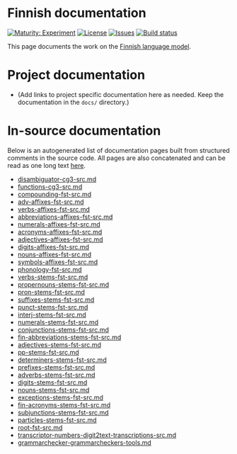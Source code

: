 # Finnish documentation

[![Maturity: Experiment](https://img.shields.io/badge/Maturity-Experiment-black.svg)](https://giellalt.github.io/MaturityClassification.html)
[![License](https://img.shields.io/github/license/giellalt/lang-fin)](https://raw.githubusercontent.com/giellalt/lang-fin/main/LICENSE)
[![Issues](https://img.shields.io/github/issues/giellalt/lang-fin)](https://github.com/giellalt/lang-fin/issues)
[![Build status](https://github.com/giellalt/lang-fin/workflows/Speller%20CI+CD/badge.svg)](https://github.com/giellalt/lang-fin/actions)

This page documents the work on the [Finnish language model](http://github.com/giellalt/lang-fin). 

# Project documentation

* (Add links to project specific documentation here as needed. Keep the documentation in the `docs/` directory.)

# In-source documentation

Below is an autogenerated list of documentation pages built from structured comments in the source code. All pages are also concatenated and can be read as one long text [here](fin.md).
* [disambiguator-cg3-src.md](disambiguator-cg3-src.md)
* [functions-cg3-src.md](functions-cg3-src.md)
* [compounding-fst-src.md](compounding-fst-src.md)
* [adv-affixes-fst-src.md](adv-affixes-fst-src.md)
* [verbs-affixes-fst-src.md](verbs-affixes-fst-src.md)
* [abbreviations-affixes-fst-src.md](abbreviations-affixes-fst-src.md)
* [numerals-affixes-fst-src.md](numerals-affixes-fst-src.md)
* [acronyms-affixes-fst-src.md](acronyms-affixes-fst-src.md)
* [adjectives-affixes-fst-src.md](adjectives-affixes-fst-src.md)
* [digits-affixes-fst-src.md](digits-affixes-fst-src.md)
* [nouns-affixes-fst-src.md](nouns-affixes-fst-src.md)
* [symbols-affixes-fst-src.md](symbols-affixes-fst-src.md)
* [phonology-fst-src.md](phonology-fst-src.md)
* [verbs-stems-fst-src.md](verbs-stems-fst-src.md)
* [propernouns-stems-fst-src.md](propernouns-stems-fst-src.md)
* [pron-stems-fst-src.md](pron-stems-fst-src.md)
* [suffixes-stems-fst-src.md](suffixes-stems-fst-src.md)
* [punct-stems-fst-src.md](punct-stems-fst-src.md)
* [interj-stems-fst-src.md](interj-stems-fst-src.md)
* [numerals-stems-fst-src.md](numerals-stems-fst-src.md)
* [conjunctions-stems-fst-src.md](conjunctions-stems-fst-src.md)
* [fin-abbreviations-stems-fst-src.md](fin-abbreviations-stems-fst-src.md)
* [adjectives-stems-fst-src.md](adjectives-stems-fst-src.md)
* [pp-stems-fst-src.md](pp-stems-fst-src.md)
* [determiners-stems-fst-src.md](determiners-stems-fst-src.md)
* [prefixes-stems-fst-src.md](prefixes-stems-fst-src.md)
* [adverbs-stems-fst-src.md](adverbs-stems-fst-src.md)
* [digits-stems-fst-src.md](digits-stems-fst-src.md)
* [nouns-stems-fst-src.md](nouns-stems-fst-src.md)
* [exceptions-stems-fst-src.md](exceptions-stems-fst-src.md)
* [fin-acronyms-stems-fst-src.md](fin-acronyms-stems-fst-src.md)
* [subjunctions-stems-fst-src.md](subjunctions-stems-fst-src.md)
* [particles-stems-fst-src.md](particles-stems-fst-src.md)
* [root-fst-src.md](root-fst-src.md)
* [transcriptor-numbers-digit2text-transcriptions-src.md](transcriptor-numbers-digit2text-transcriptions-src.md)
* [grammarchecker-grammarcheckers-tools.md](grammarchecker-grammarcheckers-tools.md)
